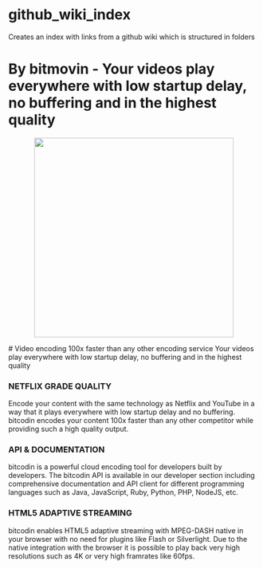 # github_wiki_index
Creates an index with links from a github wiki which is structured in folders

# By bitmovin - Your videos play everywhere with low startup delay, no buffering and in the highest quality

<p align="center"><img src="https://cloudfront.bitmovin.com/wp-content/uploads/2014/11/Logo-bitmovin.jpg" width="400px" align="middle"/></p>
# Video encoding 100x faster than any other encoding service
Your videos play everywhere with low startup delay, no buffering and in the highest quality

### NETFLIX GRADE QUALITY
Encode your content with the same technology as Netflix and YouTube in a way that it plays everywhere with low startup delay and no buffering. bitcodin encodes your content 100x faster than any other competitor while providing such a high quality output.

### API & DOCUMENTATION
bitcodin is a powerful cloud encoding tool for developers built by developers. The bitcodin API is available in our developer section including comprehensive documentation and API client for different programming languages such as Java, JavaScript, Ruby, Python, PHP, NodeJS, etc.

### HTML5 ADAPTIVE STREAMING
bitcodin enables HTML5 adaptive streaming with MPEG-DASH native in your browser with no need for plugins like Flash or Silverlight. Due to the native integration with the browser it is possible to play back very high resolutions such as 4K or very high framrates like 60fps.


